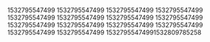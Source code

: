 1532795547499
1532795547499
1532795547499
1532795547499
1532795547499
1532795547499
1532795547499
1532795547499
1532795547499
1532795547499
1532795547499
1532795547499
1532795547499
1532795547499
15327955474991532809785258